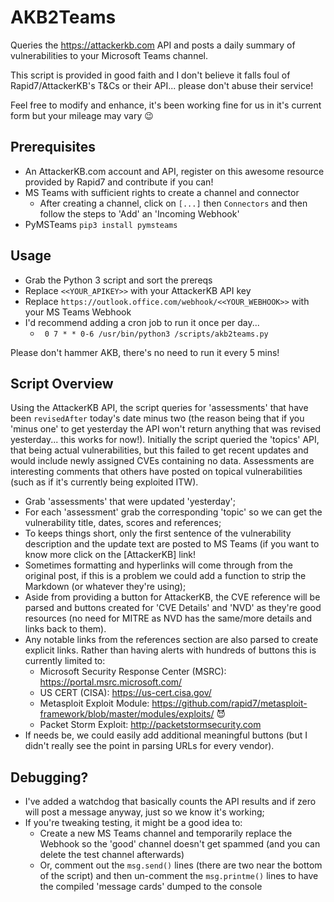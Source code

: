 # AKB2Teams

Queries the https://attackerkb.com API and posts a daily summary of vulnerabilities to your Microsoft Teams channel.

This script is provided in good faith and I don't believe it falls foul of Rapid7/AttackerKB's T&Cs or their API... please don't abuse their service!

Feel free to modify and enhance, it's been working fine for us in it's current form but your mileage may vary 😉

## Prerequisites
* An AttackerKB.com account and API, register on this awesome resource provided by Rapid7 and contribute if you can!
* MS Teams with sufficient rights to create a channel and connector
  * After creating a channel, click on `[...]` then `Connectors` and then follow the steps to 'Add' an 'Incoming Webhook'  
* PyMSTeams `pip3 install pymsteams`

## Usage
* Grab the Python 3 script and sort the prereqs
* Replace `<<YOUR_APIKEY>>` with your AttackerKB API key
* Replace `https://outlook.office.com/webhook/<<YOUR_WEBHOOK>>` with your MS Teams Webhook
* I'd recommend adding a cron job to run it once per day... 
  * ` 0 7 * * 0-6 /usr/bin/python3 /scripts/akb2teams.py`
 
Please don't hammer AKB, there's no need to run it every 5 mins!

## Script Overview

Using the AttackerKB API, the script queries for 'assessments' that have been `revisedAfter` today's date minus two (the reason being that if you 'minus one' to get yesterday the API won't return anything that was revised yesterday... this works for now!).
Initially the script queried the 'topics' API, that being actual vulnerabilities, but this failed to get recent updates and would include newly assigned CVEs containing no data.
Assessments are interesting comments that others have posted  on topical vulnerabilities (such as if it's currently being exploited ITW).
 
* Grab 'assessments' that were updated 'yesterday';
* For each 'assessment' grab the corresponding 'topic' so we can get the vulnerability title, dates, scores and references;
* To keeps things short, only the first sentence of the vulnerability description and the update text are posted to MS Teams (if you want to know more click on the [AttackerKB] link!
* Sometimes formatting and hyperlinks will come through from the original post, if this is a problem we could add a function to strip the Markdown (or whatever they're using);
* Aside from providing a button for AttackerKB, the CVE reference will be parsed and buttons created for 'CVE Details' and 'NVD' as they're good resources (no need for MITRE as NVD has the same/more details and links back to them).
* Any notable links from the references section are also parsed to create explicit links. Rather than having alerts with hundreds of buttons this is currently limited to:
  * Microsoft Security Response Center (MSRC):  https://portal.msrc.microsoft.com/
  * US CERT (CISA): https://us-cert.cisa.gov/
  * Metasploit Exploit Module: https://github.com/rapid7/metasploit-framework/blob/master/modules/exploits/ 😈
  * Packet Storm Exploit: http://packetstormsecurity.com
* If needs be, we could easily add additional meaningful buttons (but I didn't really see the point in parsing URLs for every vendor).

## Debugging?
* I've added a watchdog that basically counts the API results and if zero will post a message anyway, just so we know it's working;
* If you're tweaking testing, it might be a good idea to:
  * Create a new MS Teams channel and temporarily replace the Webhook so the 'good' channel doesn't get spammed (and you can delete the test channel afterwards)
  * Or, comment out the `msg.send()` lines (there are two near the bottom of the script) and then un-comment the `msg.printme()` lines to have the compiled 'message cards' dumped to the console
